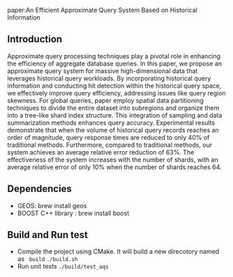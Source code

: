 paper:An Efficient Approximate Query System Based on Historical Information

## Introduction
Approximate query processing techniques play a pivotal role in enhancing the efficiency of aggregate database queries. In this paper, we propose an approximate query system for massive high-dimensional data that leverages historical query workloads. By incorporating historical query information and conducting hit detection within the historical query space, we effectively improve query efficiency, addressing issues like query region skewness. For global queries, paper employ spatial data partitioning techniques to divide the entire dataset into subregions and organize them into a tree-like shard index structure. This integration of sampling and data summarization methods enhances query accuracy. Experimental results demonstrate that when the volume of historical query records reaches an order of magnitude, query response times are reduced to only 40% of traditional methods. Furthermore, compared to traditional methods, our system achieves an average relative error reduction of 63%. The effectiveness of the system increases with the number of shards, with an average relative error of only 10% when the number of shards reaches 64.

## Dependencies 
- GEOS: brew install geos
- BOOST C++ library : brew install boost

## Build and Run test
- Compile the project using CMake. It will build a new direcotory named as ``` build```
  ```./build.sh ```
- Run unit tests 
  ``` ./build/test_aqs ```
  
